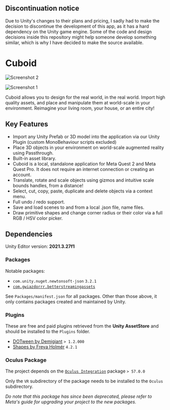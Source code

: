 ## Discontinuation notice

Due to Unity's changes to their plans and pricing, I sadly had to make the decision to discontinue the development of this app, as it has a hard dependency on the Unity game engine. 
Some of the code and design decisions inside this repository might help someone develop something similar, which is why I have decided to make the source available. 

# Cuboid

![Screenshot 2](https://github.com/user-attachments/assets/897dc105-f319-4de7-a672-b6be4fac494c)

![Screenshot 1](https://github.com/user-attachments/assets/d39d3117-c2c5-4e40-8374-f561e879813b)

Cuboid allows you to design for the real world, in the real world. Import high quality assets, and place and manipulate them at world-scale in your environment. Reimagine your living room, your house, or an entire city! 

## Key Features

- Import any Unity Prefab or 3D model into the application via our Unity Plugin (custom MonoBehaviour scripts excluded)
- Place 3D objects in your environment on world-scale augmented reality using Passthrough.
- Built-in asset library.
- Cuboid is a local, standalone application for Meta Quest 2 and Meta Quest Pro. It does not require an internet connection or creating an account.
- Translate, rotate and scale objects using gizmos and intuitive scale bounds handles, from a distance!
- Select, cut, copy, paste, duplicate and delete objects via a context menu.
- Full undo / redo support.
- Save and load scenes to and from a local .json file, name files.
- Draw primitive shapes and change corner radius or their color via a full RGB / HSV color picker.

## Dependencies

Unity Editor version: **2021.3.27f1**

### Packages

Notable packages:
- `com.unity.nuget.newtonsoft-json` `3.2.1`
- [`com.gwiazdorrr.betterstreamingassets`](https://github.com/gwiazdorrr/BetterStreamingAssets.git)

See `Packages/manifest.json` for all packages. Other than those above, it only contains packages created and maintained by Unity. 

### Plugins

These are free and paid plugins retrieved from the **Unity AssetStore** and should be installed to the `Plugins` folder. 

- [DOTween by Demigiant](https://dotween.demigiant.com/download.php) `> 1.2.000`
- [Shapes by Freya Holmér](https://acegikmo.com/shapes/) `4.2.1`

### Oculus Package

The project depends on the [`Oculus Integration`](https://assetstore.unity.com/packages/tools/integration/oculus-integration-deprecated-82022) package `> 57.0.0`

Only the `VR` subdirectory of the package needs to be installed to the `Oculus` subdirectory. 

*Do note that this package has since been deprecated, please refer to Meta's guide for upgrading your project to the new packages.*